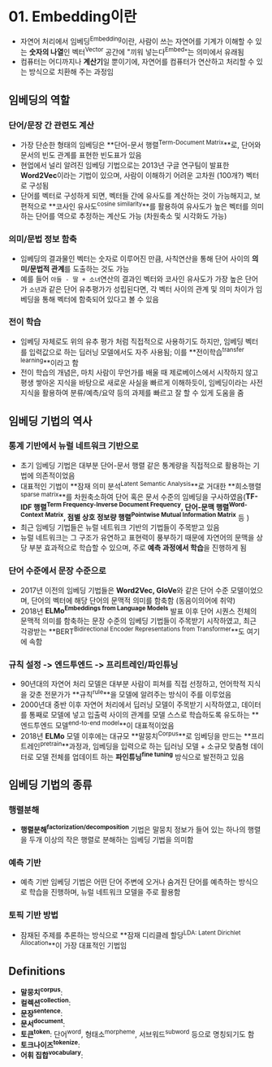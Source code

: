 # 01. Embedding이란

- 자연어 처리에서 임베딩<sup>Embedding</sup>이란, 사람이 쓰는 자연어를 기계가 이해할 수 있는 **숫자의 나열**인 벡터<sup>Vector</sup> 공간에 "끼워 넣는다<sup>Embed</sup>"는 의미에서 유래됨
- 컴퓨터는 어디까지나 **계산기**일 뿐이기에, 자연어를 컴퓨터가 연산하고 처리할 수 있는 방식으로 치환해 주는 과정임

## 임베딩의 역할

### 단어/문장 간 관련도 계산

- 가장 단순한 형태의 임베딩은 **단어-문서 행렬<sup>Term-Document Matrix</sup>**로, 단어와 문서의 빈도 관계를 표현한 빈도표가 있음
- 현업에서 널리 알려진 임베딩 기법으로는 2013년 구글 연구팀이 발표한 **Word2Vec**이라는 기법이 있으며, 사람이 이해하기 어려운 고차원 (100개?) 벡터로 구성됨
- 단어를 벡터로 구성하게 되면, 벡터들 간에 유사도를 계산하는 것이 가능해지고, 보편적으로 **코사인 유사도<sup>cosine similarity</sup>**를 활용하여 유사도가 높은 벡터를 의미하는 단어를 역으로 추정하는 계산도 가능 (차원축소 및 시각화도 가능)

### 의미/문법 정보 함축

- 임베딩의 결과물인 벡터는 숫자로 이루어진 만큼, 사칙연산을 통해 단어 사이의 **의미/문법적 관계**를 도출하는 것도 가능
- 예를 들어 `아들 - 딸 + 소녀`연산의 결과인 벡터와 코사인 유사도가 가장 높은 단어가 `소년`과 같은 단어 유추평가가 성립된다면, 각 벡터 사이의 관계 및 의미 차이가 임베딩을 통해 벡터에 함축되어 있다고 볼 수 있음

### 전이 학습

- 임베딩 자체로도 위의 유추 평가 처럼 직접적으로 사용하기도 하지만, 임베딩 벡터를 입력값으로 하는 딥러닝 모델에서도 자주 사용됨; 이를 **전이학습<sup>transfer learning</sup>**이라고 함
- 전이 학습의 개념은, 마치 사람이 무언가를 배울 때 제로베이스에서 시작하지 않고 평생 쌓아온 지식을 바탕으로 새로운 사실을 빠르게 이해하듯이, 임베딩이라는 사전 지식을 활용하여 분류/예측/요약 등의 과제를 빠르고 잘 할 수 있게 도움을 줌

## 임베딩 기법의 역사

### 통계 기반에서 뉴럴 네트워크 기반으로

- 초기 임베딩 기법은 대부분 단어-문서 행렬 같은 통계량을 직접적으로 활용하는 기법에 의존적이었음
- 대표적인 기법이 **잠재 의미 분석<sup>Latent Semantic Analysis</sup>**로 거대한 **희소행렬<sup>sparse matrix</sup>**를 차원축소하여 단어 혹은 문서 수준의 임베딩을 구사하였음(**TF-IDF 행렬<sup>Term Frequency-Inverse Document Frequency</sup>, 단어-문맥 행렬<sup>Word-Context Matrix</sup>, 점별 상호 정보량 행렬<sup>Pointwise Mutual Information Matrix</sup>** 등 )
- 최근 임베딩 기법들은 뉴럴 네트워크 기반의 기법들이 주목받고 있음
- 뉴럴 네트워크는 그 구조가 유연하고 표현력이 풍부하기 때문에 자연어의 문맥을 상당 부분 효과적으로 학습할 수 있으며, 주로 **예측 과정에서 학습**을 진행하게 됨

### 단어 수준에서 문장 수준으로

- 2017년 이전의 임베딩 기법들은 **Word2Vec, GloVe**와 같은 단어 수준 모델이었으며, 단어의 벡터에 해당 단어의 문맥적 의미를 함축함 (동음이의어에 취약)
- 2018년 **ELMo<sup>Embeddings from Language Models</sup>** 발표 이후 단어 시퀀스 전체의 문맥적 의미를 함축하는 문장 수준의 임베딩 기법들이 주목받기 시작하였고, 최근 각광받는 **BERT<sup>Bidirectional Encoder Representations from Transformer</sup>**도 여기에 속함

### 규칙  설정 -> 엔드투엔드 -> 프리트레인/파인튜닝

- 90년대의 자연어 처리 모델은 대부분 사람이 피쳐를 직접 선정하고, 언어학적 지식을 갖춘 전문가가 **규칙<sup>rule</sup>**을 모델에 알려주는 방식이 주를 이루었음
- 2000년대 중반 이후 자연어 처리에서 딥러닝 모델이 주목받기 시작하였고, 데이터를 통째로 모델에 넣고 입출력 사이의 관계를 모델 스스로 학습하도록 유도하는 **엔드투엔드 모델<sup>end-to-end model</sup>**이 대표적이었음
- 2018년 **ELMo** 모델 이후에는 대규모 **말뭉치<sup>Corpus</sup>**로 임베딩을 만드는 **프리트레인<sup>pretrain</sup>**과정과, 임베딩을 입력으로 하는 딥러닝 모델 + 소규모 맞춤형 데이터로 모델 전체를 업데이트 하는 **파인튜닝<sup>fine tuning</sup>** 방식으로 발전하고 있음

## 임베딩 기법의 종류

### 행렬분해

- **행렬분해<sup>factorization/decomposition</sup>** 기법은 말뭉치 정보가 들어 있는 하나의 행렬을 두개 이상의 작은 행렬로 분해하는 임베딩 기법을 의미함

### 예측 기반

- 예측 기반 임베딩 기법은 어떤 단어 주변에 오거나 숨겨진 단어를 예측하는 방식으로 학습을 진행하며, 뉴럴 네트워크 모델을 주로 활용함

### 토픽 기반 방법

- 잠재된 주제를 추론하는 방식으로 **잠재 디리클레 할당<sup>LDA: Latent Dirichlet Allocation</sup>**이 가장 대표적인 기법임

## Definitions

- **말뭉치<sup>corpus</sup>**:
- **컬렉션<sup>collection</sup>**:
- **문장<sup>sentence</sup>**:
- **문서<sup>document</sup>**:
- **토큰<sup>token</sup>**: 단어<sup>word</sup>, 형태소<sup>morpheme</sup>, 서브워드<sup>subword</sup> 등으로 명칭되기도 함
- **토크나이즈<sup>tokenize</sup>**:
- **어휘 집합<sup>vocabulary</sup>**: